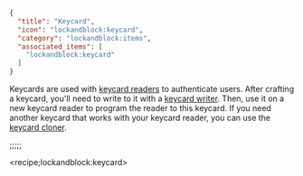 ```json
{
  "title": "Keycard",
  "icon": "lockandblock:keycard",
  "category": "lockandblock:items",
  "associated_items": [
    "lockandblock:keycard"
  ]
}
```

Keycards are used with [keycard readers](^lockandblock:keycard_reader) to authenticate users. After crafting a keycard,
you'll need to write to it with
a [keycard writer](^lockandblock:keycard_writer). Then, use it on a new keycard reader to program the reader to this
keycard. If you need another keycard
that works with your keycard reader, you can use the [keycard cloner](^lockandblock:keycard_cloner).

;;;;;

<recipe;lockandblock:keycard>
